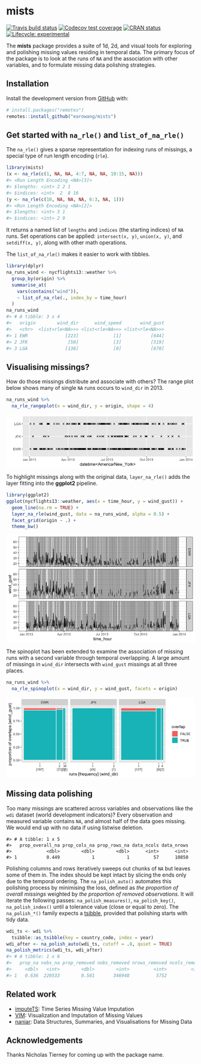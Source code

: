 
<!-- README.md is generated from README.Rmd. Please edit that file -->

# mists

<!-- badges: start -->

[![Travis build
status](https://travis-ci.org/earowang/mists.svg?branch=master)](https://travis-ci.org/earowang/mists)
[![Codecov test
coverage](https://codecov.io/gh/earowang/mists/branch/master/graph/badge.svg)](https://codecov.io/gh/earowang/mists?branch=master)
[![CRAN
status](https://www.r-pkg.org/badges/version/mists)](https://cran.r-project.org/package=mists)
[![Lifecycle:
experimental](https://img.shields.io/badge/lifecycle-experimental-orange.svg)](https://www.tidyverse.org/lifecycle/#experimental)
<!-- badges: end -->

The **mists** package provides a suite of 1d, 2d, and visual tools for
exploring and polishing missing values residing in temporal data. The
primary focus of the package is to look at the runs of `NA` and the
association with other variables, and to formulate missing data
polishing strategies.

## Installation

Install the development version from [GitHub](https://github.com/) with:

``` r
# install.packages("remotes")
remotes::install_github("earowang/mists")
```

## Get started with `na_rle()` and `list_of_na_rle()`

The `na_rle()` gives a sparse representation for indexing runs of
missings, a special type of run length encoding (`rle`).

``` r
library(mists)
(x <- na_rle(c(1, NA, NA, 4:7, NA, NA, 10:15, NA)))
#> <Run Length Encoding <NA>[3]>
#> $lengths: <int> 2 2 1 
#> $indices: <int>  2  8 16
(y <- na_rle(c(10, NA, NA, NA, 6:3, NA, 1)))
#> <Run Length Encoding <NA>[2]>
#> $lengths: <int> 3 1 
#> $indices: <int> 2 9
```

It returns a named list of `lengths` and `indices` (the starting
indices) of `NA` runs. Set operations can be applied: `intersect(x, y)`,
`union(x, y)`, and `setdiff(x, y)`, along with other math operations.

The `list_of_na_rle()` makes it easier to work with tibbles.

``` r
library(dplyr)
na_runs_wind <- nycflights13::weather %>% 
  group_by(origin) %>% 
  summarise_at(
    vars(contains("wind")), 
    ~ list_of_na_rle(., index_by = time_hour)
  )
na_runs_wind
#> # A tibble: 3 x 4
#>   origin        wind_dir      wind_speed       wind_gust
#>   <chr>  <list<rle<NA>>> <list<rle<NA>>> <list<rle<NA>>>
#> 1 EWR              [223]             [1]           [644]
#> 2 JFK               [50]             [3]           [519]
#> 3 LGA              [138]             [0]           [670]
```

## Visualising missings?

How do those missings distribute and associate with others? The range
plot below shows many of single `NA` runs occurs to `wind_dir` in 2013.

``` r
na_runs_wind %>% 
  na_rle_rangeplot(x = wind_dir, y = origin, shape = 4)
```

<img src="man/figures/README-rangeplot-1.png" style="display: block; margin: auto;" />

To highlight missings along with the original data, `layer_na_rle()`
adds the layer fitting into the **ggplot2** pipeline.

``` r
library(ggplot2)
ggplot(nycflights13::weather, aes(x = time_hour, y = wind_gust)) +
  geom_line(na.rm = TRUE) +
  layer_na_rle(wind_gust, data = na_runs_wind, alpha = 0.5) +
  facet_grid(origin ~ .) +
  theme_bw()
```

<img src="man/figures/README-layerplot-1.png" style="display: block; margin: auto;" />

The spinoplot has been extended to examine the association of missing
runs with a second variable through temporal overlapping. A large amount
of missings in `wind_dir` intersects with `wind_gust` missings at all
three places.

``` r
na_runs_wind %>% 
  na_rle_spinoplot(x = wind_dir, y = wind_gust, facets = origin)
```

<img src="man/figures/README-spinoplot-1.png" style="display: block; margin: auto;" />

## Missing data polishing

Too many missings are scattered across variables and observations like
the `wdi` dataset (world development indicators)? Every observation and
measured variable contains `NA`, and almost half of the data goes
missing. We would end up with no data if using listwise deletion.

    #> # A tibble: 1 x 5
    #>   prop_overall_na prop_cols_na prop_rows_na data_ncols data_nrows
    #>             <dbl>        <dbl>        <dbl>      <int>      <int>
    #> 1           0.449            1            1         57      10850

Polishing columns and rows iteratively sweeps out chunks of `NA` but
leaves some of them in. The index should be kept intact by slicing the
ends only due to the temporal ordering. The `na_polish_auto()` automates
this polishing process by minimising the loss, defined as *the
proportion of overall missings* weighted by *the proportion of removed
observations*. It will iterate the following passes:
`na_polish_measures()`, `na_polish_key()`, `na_polish_index()` until a
tolerance value (close or equal to zero). The `na_polish_*()` family
expects a [tsibble](http://tsibble.tidyverts.org), provided that
polishing starts with tidy data.

``` r
wdi_ts <- wdi %>% 
  tsibble::as_tsibble(key = country_code, index = year)
wdi_after <- na_polish_auto(wdi_ts, cutoff = .8, quiet = TRUE)
na_polish_metrics(wdi_ts, wdi_after)
#> # A tibble: 1 x 6
#>   prop_na nobs_na prop_removed nobs_removed nrows_removed ncols_removed
#>     <dbl>   <int>        <dbl>        <int>         <int>         <int>
#> 1   0.636  220533        0.581       346948          5752             6
```

## Related work

  - [imputeTS](http://steffenmoritz.github.io/imputeTS/): Time Series
    Missing Value Imputation
  - [VIM](https://github.com/statistikat/VIM): Visualization and
    Imputation of Missing Values
  - [naniar](http://naniar.njtierney.com): Data Structures, Summaries,
    and Visualisations for Missing Data

## Acknowledgements

Thanks Nicholas Tierney for coming up with the package name.
